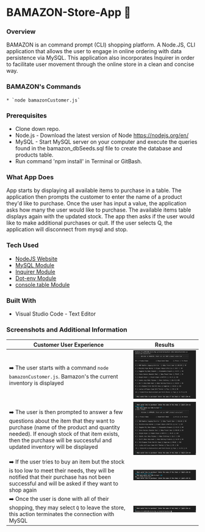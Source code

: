 # BAMAZON-Store-App **:gift:**

### Overview

BAMAZON is an command prompt (CLI) shopping platform. A Node.JS, CLI application that allows the user to engage in online ordering with data persistence via MySQL. This application also incorporates Inquirer in order to facilitate user movement through the online store in a clean and concise way. 

### BAMAZON's Commands

	* `node bamazonCustomer.js`


### Prerequisites

- Clone down repo.
- Node.js - Download the latest version of Node https://nodejs.org/en/
- MySQL - Start MySQL server on your computer and execute the queries found in the bamazon_dbSeeds.sql file to create the database and products table.
- Run command 'npm install' in Terminal or GitBash.


### What App Does

App starts by displaying all available items to purchase in a table. The application then prompts the customer to enter the name of a product they'd like to purchase. Once the user has input a value, the application asks how many the user would like to purchase. The available items table displays again with the updated stock. The app then asks if the user would like to make additional purchases or quit. If the user selects Q, the application will disconnect from mysql and stop.


### Tech Used

* [NodeJS Website](https://nodejs.org/en/ "Node.js")
* [MySQL Module](https://www.npmjs.com/package/mysql/ "mysql")
* [Inquirer Module](https://www.npmjs.com/package/inquirer/ "inquirer")
* [Dot-env Module](https://www.npmjs.com/package/dot-env "Dot-env")
* [console.table Module](https://www.npmjs.com/package/console.table/ "console.table")



### Built With
- Visual Studio Code - Text Editor



### Screenshots and Additional Information

Customer User Experience | Results
----------- | -------------
:arrow_right: The user starts with a command `node bamazonCustomer.js`. Bamazon's the current inventory is displayed | ![Customer Inventory](/images/inventory.png)
:arrow_right: The user is then prompted to answer a few questions about the item that they want to purchase (name of the product and quantity needed). If enough stock of that item exists, then the purchase will be successful and updated inventory will be displayed | ![Customer Purchase](/images/updatedInventory.png)
:arrow_right: If the user tries to buy an item but the stock is too low to meet their needs, they will be notified that their purchase has not been successful and will be asked if they want to shop again | ![Customer Low Inventory](/images/lowInventory.png)
:arrow_right: Once the user is done with all of their shopping, they may select `Q` to leave the store, this action terminates the connection with MySQL | ![Customer End](/images/zExit.png)



